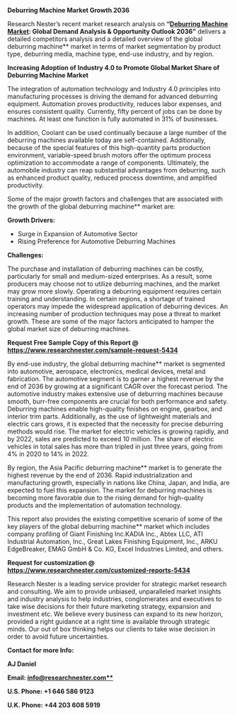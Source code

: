 ﻿**Deburring Machine Market Growth 2036**

Research Nester’s recent market research analysis on **“[Deburring Machine Market](https://www.researchnester.com/reports/deburring-machine-market/5434): Global Demand Analysis & Opportunity Outlook 2036”** delivers a detailed competitors analysis and a detailed overview of the global deburring machine** market in terms of market segmentation by product type, deburring media, machine type, end-use industry, and by region. 

**Increasing Adoption of Industry 4.0 to Promote Global Market Share of Deburring Machine Market**

The integration of automation technology and Industry 4.0 principles into manufacturing processes is driving the demand for advanced deburring equipment. Automation proves productivity, reduces labor expenses, and ensures consistent quality. Currently, fifty percent of jobs can be done by machines. At least one function is fully automated in 31% of businesses.

In addition, Coolant can be used continually because a large number of the deburring machines available today are self-contained. Additionally, because of the special features of this high-quantity parts production environment, variable-speed brush motors offer the optimum process optimization to accommodate a range of components. Ultimately, the automobile industry can reap substantial advantages from deburring, such as enhanced product quality, reduced process downtime, and amplified productivity.

Some of the major growth factors and challenges that are associated with the growth of the global deburring machine** market are:

**Growth Drivers:**

- Surge in Expansion of Automotive Sector
- Rising Preference for Automotive Deburring Machines

**Challenges:**

The purchase and installation of deburring machines can be costly, particularly for small and medium-sized enterprises. As a result, some producers may choose not to utilize deburring machines, and the market may grow more slowly. Operating a deburring equipment requires certain training and understanding. In certain regions, a shortage of trained operators may impede the widespread application of deburring devices. An increasing number of production techniques may pose a threat to market growth. These are some of the major factors anticipated to hamper the global market size of deburring machines.

**Request Free Sample Copy of this Report @ <https://www.researchnester.com/sample-request-5434>** 

By end-use industry, the global deburring machine** market is segmented into automotive, aerospace, electronics, medical devices, metal and fabrication. The automotive segment is to garner a highest revenue by the end of 2036 by growing at a significant CAGR over the forecast period. The automotive industry makes extensive use of deburring machines because smooth, burr-free components are crucial for both performance and safety. Deburring machines enable high-quality finishes on engine, gearbox, and interior trim parts. Additionally, as the use of lightweight materials and electric cars grows, it is expected that the necessity for precise deburring methods would rise. The market for electric vehicles is growing rapidly, and by 2022, sales are predicted to exceed 10 million. The share of electric vehicles in total sales has more than tripled in just three years, going from 4% in 2020 to 14% in 2022.

By region, the Asia Pacific deburring machine** market is to generate the highest revenue by the end of 2036. Rapid industrialization and manufacturing growth, especially in nations like China, Japan, and India, are expected to fuel this expansion. The market for deburring machines is becoming more favorable due to the rising demand for high-quality products and the implementation of automation technology.

This report also provides the existing competitive scenario of some of the key players of the global deburring machine** market which includes company profiling of Giant Finishing Inc.KADIA Inc., Abtex LLC, ATI Industrial Automation, Inc., Great Lakes Finishing Equipment, Inc., ARKU EdgeBreaker, EMAG GmbH & Co. KG, Excel Industries Limited, and others.

**Request for customization @ <https://www.researchnester.com/customized-reports-5434>**  

Research Nester is a leading service provider for strategic market research and consulting. We aim to provide unbiased, unparalleled market insights and industry analysis to help industries, conglomerates and executives to take wise decisions for their future marketing strategy, expansion and investment etc. We believe every business can expand to its new horizon, provided a right guidance at a right time is available through strategic minds. Our out of box thinking helps our clients to take wise decision in order to avoid future uncertainties.

**Contact for more Info:**

**AJ Daniel**

**Email: [info@researchnester.com**](mailto:info@researchnester.com)**

**U.S. Phone: +1 646 586 9123** 

**U.K. Phone: +44 203 608 5919**
